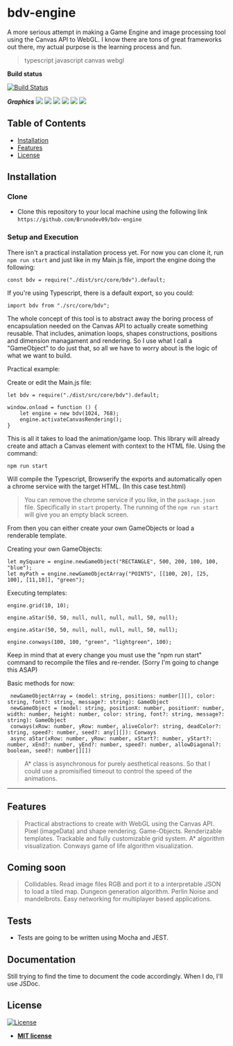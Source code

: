# bdv-engine

A more serious attempt in making a Game Engine and image processing tool using the Canvas API to WebGL.
I know there are tons of great frameworks out there, my actual purpose is the learning process and fun.

> typescript javascript canvas webgl

**Build status**

[![Build Status](http://img.shields.io/travis/badges/badgerbadgerbadger.svg?style=flat-square)](https://travis-ci.org/badges/badgerbadgerbadger)


***Graphics***
![](path.gif)
![](path3.gif)
![](path4.gif)
![](con1.gif)
![](con2.gif)
![](sin.png)

## Table of Contents

- [Installation](#installation)
- [Features](#features)
- [License](#license)


## Installation

### Clone

- Clone this repository to your local machine using the following link `https://github.com/Brunodev09/bdv-engine`

### Setup and Execution

  There isn't a practical installation process yet. For now you can clone it, run `npm run start` and just like in my Main.js file, import the engine
  doing the following:
  
  ```
  const bdv = require("./dist/src/core/bdv").default;
  ```
  
  If you're using Typescript, there is a default export, so you could:
  ```
  import bdv from "./src/core/bdv";
  ```


  The whole concept of this tool is to abstract away the boring process of encapsulation needed on the Canvas API to actually create
  something reusable. That includes, animation loops, shapes constructions, positions and dimension managament and rendering.
  So I use what I call a "GameObject" to do just that, so all we have to worry about is the logic of what we want to build.
  
  Practical example:
  
  Create or edit the Main.js file:

```
let bdv = require("./dist/src/core/bdv").default;

window.onload = function () {
    let engine = new bdv(1024, 768);
    engine.activateCanvasRendering();
}

```

  This is all it takes to load the animation/game loop. This library will already create and attach a Canvas element with context to the HTML file.
  Using the command:
```
npm run start
```

  Will compile the Typescript, Browserify the exports and automatically open a chrome service with the target HTML. (In this case test.html)
  > You can remove the chrome service if you like, in the `package.json` file. Specifically in `start` property.
  The running of the `npm run start` will give you an empty black screen.
  
  From then you can either create your own GameObjects or load a renderable template.
  
  Creating your own GameObjects:
  
  ```
let mySquare = engine.newGameObject("RECTANGLE", 500, 200, 100, 100, "blue");
let myPath = engine.newGameObjectArray("POINTS", [[100, 20], [25, 100], [11,10]], "green");
  ``` 
  
  Executing templates:
  ```
engine.grid(10, 10);
   ```
   
  ```
engine.aStar(50, 50, null, null, null, null, 50, null);
   ``` 

  ```
engine.aStar(50, 50, null, null, null, null, 50, null);
   ```   
   
  ```
engine.conways(100, 100, "green", "lightgreen", 100);
   ```   
   
  Keep in mind that at every change you must use the "npm run start" command to recompile the files and re-render. (Sorry I'm going to change this ASAP)
  
  
  Basic methods for now:
  
  ```
   newGameObjectArray = (model: string, positions: number[][], color: string, font?: string, message?: string): GameObject
   newGameObject = (model: string, positionX: number, positionY: number, width: number, height: number, color: string, font?: string, message?: string): GameObject
   conways(xRow: number, yRow: number, aliveColor?: string, deadColor?: string, speed?: number, seed?: any[][]): Conways
   async aStar(xRow: number, yRow: number, xStart?: number, yStart?: number, xEnd?: number, yEnd?: number, speed?: number, allowDiagonal?: boolean, seed?: number[][]) 
  ``` 
  
  > A* class is asynchronous for purely aesthetical reasons. So that I could use a promisified timeout to control the speed of the animations.
   
  
---


## Features

> Practical abstractions to create with WebGL using the Canvas API.
> Pixel (imageData) and shape rendering.
> Game-Objects.
> Renderizable templates.
> Trackable and fully customizable grid system.
> A* algorithm visualization.
> Conways game of life algorithm visualization.


## Coming soon
> Collidables.
> Read image files RGB and port it to a interpretable JSON to load a tiled map.
> Dungeon generation algorithm.
> Perlin Noise and mandelbrots.
> Easy networking for multiplayer based applications.


## Tests
- Tests are going to be written using Mocha and JEST.

## Documentation
Still trying to find the time to document the code accordingly. When I do, I'll use JSDoc.


## License

[![License](http://img.shields.io/:license-mit-blue.svg?style=flat-square)](http://badges.mit-license.org)

- **[MIT license](http://opensource.org/licenses/mit-license.php)**

